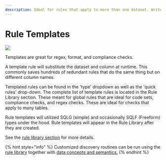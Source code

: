 ```yaml
---
description: Ideal for rules that apply to more than one dataset. Write once, apply many.
---
```


# Rule Templates

![](../../.gitbook/assets/rule\_template.gif)

Templates are great for regex, format, and compliance checks.&#x20;

A template rule will substitute the dataset and column at runtime. This commonly saves hundreds of redundant rules that do the same thing but on different column names.

Templated rules can be found in the 'type' dropdown as well as the 'quick rules' drop-down.  The complete list of template rules is located in the Rule Library section. These meant for global rules that are ideal for code sets, compliance checks, and regex checks. These are ideal for checks that apply to many tables.&#x20;

Rule templates will utilized SQLG (simple) and occasionally SQLF (Freeform) types under the hood. Rule templates will appear in the Rule Library after they are created.&#x20;

See the [rule library section](dq-rule-automation.md) for more details.

{% hint style="info" %}
Customized discovery routines can be run using the [rule library](rule-templates.md#rule-library) together with [data concepts and semantics.](data-concepts-and-semantics.md)
{% endhint %}
